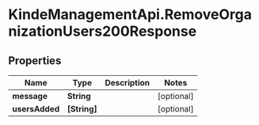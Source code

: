 # KindeManagementApi.RemoveOrganizationUsers200Response

## Properties

Name | Type | Description | Notes
------------ | ------------- | ------------- | -------------
**message** | **String** |  | [optional] 
**usersAdded** | **[String]** |  | [optional] 



